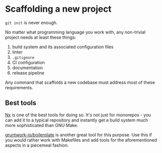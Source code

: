# Scaffolding a new project

`git init` is never enough.

No matter what programming language you work with, any non-trivial project needs at least these things:
1. build system and its associated configuration files
1. linter
1. `.gitignore`
1. CI configuration
1. documentation
1. release pipeline

Any command that scaffolds a new codebase must address most of these requirements.

## Best tools

[Nx](https://nx.dev/) is one of the best tools for doing so.
It's not just for monorepos - you can add it to a typical repository and instantly get a build system much more sophisticated than GNU Make.

[gruntwork-io/boilerplate](https://github.com/gruntwork-io/boilerplate) is another great tool for this purpose.
Use this if you would rather work with Makefiles and add tools for the aforementioned aspects in a piecemeal fashion.
